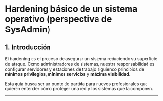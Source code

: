 # Hardening básico de un sistema operativo (perspectiva de SysAdmin)

## 1. Introducción

El hardening es el proceso de asegurar un sistema reduciendo su superficie de ataque. Como administradores de sistemas, nuestra responsabilidad es configurar servidores y estaciones de trabajo siguiendo principios de **mínimos privilegios**, **mínimos servicios** y **máxima visibilidad**.

Esta guía busca ser un punto de partida para nuevos profesionales que quieren entender cómo proteger una red y los sistemas que la componen.

---
